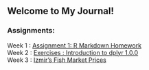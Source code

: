 ## Welcome to My Journal!

### Assignments:

Week 1 : [Assignment 1: R Markdown Homework](R_Markdown_Homework.html) <br>
Week 2 : [Exercises : Introduction to dplyr 1.0.0](Introduction-to-dplyr-1.0.0-Exercises.html) <br>
Week 3 : [Izmir’s Fish Market Prices](In_Class_Exercise_Fish_Price_Task)
